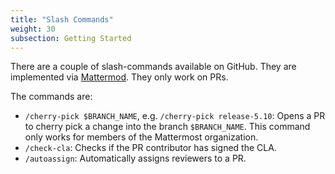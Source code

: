 ```yaml
---
title: "Slash Commands"
weight: 30
subsection: Getting Started
---
```


There are a couple of slash-commands available on GitHub. They are implemented via [Mattermod](https://github.com/mattermost/mattermost-mattermod). They only work on PRs.

The commands are:

- `/cherry-pick $BRANCH_NAME`, e.g. `/cherry-pick release-5.10`: Opens a PR to cherry pick a change into the branch `$BRANCH_NAME`. This command only works for members of the Mattermost organization.
- `/check-cla`: Checks if the PR contributor has signed the CLA.
- `/autoassign`: Automatically assigns reviewers to a PR.

